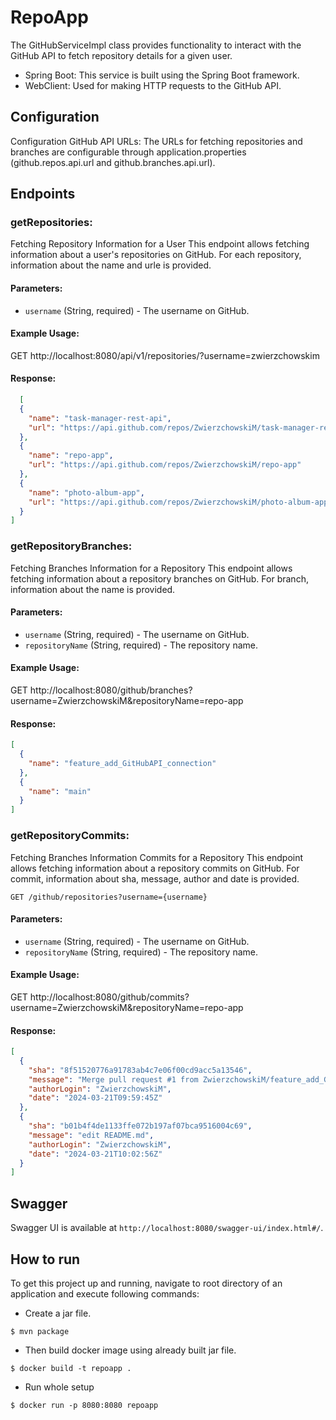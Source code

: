 # RepoApp


The GitHubServiceImpl class provides functionality to interact with the GitHub API to fetch repository details for a given user.

- Spring Boot: This service is built using the Spring Boot framework.
- WebClient: Used for making HTTP requests to the GitHub API.

## Configuration

Configuration
GitHub API URLs: The URLs for fetching repositories and branches are configurable through application.properties (github.repos.api.url and github.branches.api.url).

## Endpoints

### getRepositories:

Fetching Repository Information for a User
This endpoint allows fetching information about a user's repositories on GitHub. For each repository, information about the name and urle is provided.


#### Parameters:
- `username` (String, required) - The username on GitHub.

#### Example Usage:
GET http://localhost:8080/api/v1/repositories/?username=zwierzchowskim

#### Response:
```JSON
  [
  {
    "name": "task-manager-rest-api",
    "url": "https://api.github.com/repos/ZwierzchowskiM/task-manager-rest-api"
  },
  {
    "name": "repo-app",
    "url": "https://api.github.com/repos/ZwierzchowskiM/repo-app"
  },
  {
    "name": "photo-album-app",
    "url": "https://api.github.com/repos/ZwierzchowskiM/photo-album-app"
  }
]
```
### getRepositoryBranches:

Fetching Branches Information for a Repository
This endpoint allows fetching information about a repository branches on GitHub. For branch, information about the name is provided.


#### Parameters:
- `username` (String, required) - The username on GitHub.
- `repositoryName` (String, required) - The repository name.

#### Example Usage:
GET http://localhost:8080/github/branches?username=ZwierzchowskiM&repositoryName=repo-app

#### Response:
```JSON
[
  {
    "name": "feature_add_GitHubAPI_connection"
  },
  {
    "name": "main"
  }
]
```
### getRepositoryCommits:

Fetching Branches Information Commits for a Repository
This endpoint allows fetching information about a repository commits on GitHub. For commit, information about sha, message, author and date is provided.

```
GET /github/repositories?username={username}
```

#### Parameters:
- `username` (String, required) - The username on GitHub.
- `repositoryName` (String, required) - The repository name.

#### Example Usage:
GET http://localhost:8080/github/commits?username=ZwierzchowskiM&repositoryName=repo-app

#### Response:
```JSON
[
  {
    "sha": "8f51520776a91783ab4c7e06f00cd9acc5a13546",
    "message": "Merge pull request #1 from ZwierzchowskiM/feature_add_GitHubAPI_connectionFeature add git hub api connection",
    "authorLogin": "ZwierzchowskiM",
    "date": "2024-03-21T09:59:45Z"
  },
  {
    "sha": "b01b4f4de1133ffe072b197af07bca9516004c69",
    "message": "edit README.md",
    "authorLogin": "ZwierzchowskiM",
    "date": "2024-03-21T10:02:56Z"
  }
]
```

## Swagger

Swagger UI is available at `http://localhost:8080/swagger-ui/index.html#/`.


## How to run

To get this project up and running, navigate to root directory of an application and execute following commands:

* Create a jar file.
```
$ mvn package
```

* Then build docker image using already built jar file.

```
$ docker build -t repoapp .
```

* Run whole setup

```
$ docker run -p 8080:8080 repoapp
```
